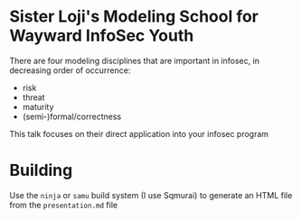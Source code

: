 # Sister Loji's Modeling School for Wayward InfoSec Youth

There are four modeling disciplines that are important in infosec, in decreasing order of occurrence:

- risk
- threat
- maturity
- (semi-)formal/correctness

This talk focuses on their direct application into your infosec program

# Building

Use the `ninja` or `samu` build system (I use Sqmurai) to generate an HTML file from the `presentation.md` file
